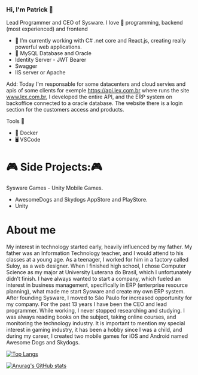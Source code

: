 ### Hi, I'm Patrick 🙂

Lead Programmer and CEO of Sysware.
I love 🥰 programming, backend (most experienced) and frontend 
- 🔭 I’m currently working with C# .net core and React.js, creating really powerful web applications.
- 🐬 MySQL Database and Oracle
- Identity Server - JWT Bearer
- Swagger
- IIS server or Apache

Add:
  Today I'm responsable for some datacenters and cloud servies and apis of some clients for exemple https://api.lex.com.br where runs the site www.lex.com.br, I developed the entire API, and the ERP system on backoffice connected to a oracle database. The website there is a login section for the customers access and products.

Tools 🔨
- :whale: Docker
- 🖥️ VSCode



:video_game: Side Projects::video_game:
======================================

Sysware Games - Unity Mobile Games.
- AwesomeDogs and Skydogs AppStore and PlayStore.
- Unity


About me
===========
My interest in technology started early, heavily influenced by my father. My father was an Information Technology teacher, and I would attend to his classes at a young age. As a teenager, I worked for him in a factory called Suloy, as a web designer. When I finished high school, I chose Computer Science as my major at University Luterana do Brasil, which I unfortunately didn’t finish. I have always wanted to start a company, which fueled an interest in business management, specifically in ERP (enterprise resource planning), what made me start Sysware and create my own ERP system.
After founding Sysware, I moved to São Paulo for increased opportunity for my company. For the past 13 years I have been the CEO and lead programmer. While working, I never stopped researching and studying. I was always reading books on the subject, taking online courses, and monitoring the technology industry. It is important to mention my special interest in gaming industry, it has been a hobby since I was a child, and during my career, I created two mobile games for iOS and Android named Awesome Dogs and Skydogs.

[![Top Langs](https://github-readme-stats.vercel.app/api/top-langs/?username=syswaregames&langs_count=8)](https://github.com/anuraghazra/github-readme-stats)

[![Anurag's GitHub stats](https://github-readme-stats.vercel.app/api?username=syswaregames)](https://github.com/anuraghazra/github-readme-stats)

<!--
**syswaregames/syswaregames** is a ✨ _special_ ✨ repository because its `README.md` (this file) appears on your GitHub profile.

Here are some ideas to get you started:

- 🔭 I’m currently working on ...
- 🌱 I’m currently learning ...
- 👯 I’m looking to collaborate on ...
- 🤔 I’m looking for help with ...
- 💬 Ask me about ...
- 📫 How to reach me: ...
- 😄 Pronouns: ...
- ⚡ Fun fact: ...
-->
